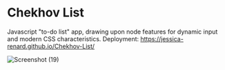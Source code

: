 
# Chekhov List
 Javascript "to-do list" app, drawing upon node features for dynamic input and modern CSS characteristics. Deployment: https://jessica-renard.github.io/Chekhov-List/
 
 ![Screenshot (19)](https://user-images.githubusercontent.com/75540937/132111171-0a572dca-9971-413c-bc9c-e79fa80c4c4f.png)
